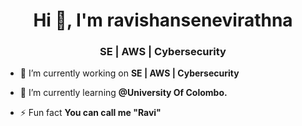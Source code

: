 <h1 align="center">Hi 👋, I'm ravishansenevirathna</h1>
<h3 align="center">SE | AWS | Cybersecurity</h3>

- 🔭 I’m currently working on **SE | AWS | Cybersecurity**

- 🌱 I’m currently learning **@University Of Colombo.**

- ⚡ Fun fact **You can call me "Ravi"**
